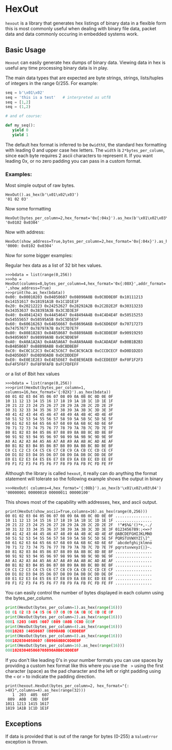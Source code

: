 # HexOut

`hexout` is a library that generates hex listings of binary data in a flexible form this
is most commonly useful when dealing with binary file data, packet data and data commonly occuring
in embedded systems work.

## Basic Usage

`Hexout` can easily generate hex dumps of binary data.  Viewing data in hex is useful any time processing
binary data is in play. 

The main data types that are expected are byte strings, strings, lists/tuples of integers in the range 
0/255.  For example:

```python
seq = b'\x01\x02'
seq = 'this is a test'   # interpreted as utf8
seq = [1,2]
seq = (1,2)

# and of course:

def my_seq():
   yield 0
   yield 1


```

The default hex format is inferred to be `0widthX`, the standard hex formatting with leading 0 and
upper case hex letters.  The `width` is `2*bytes_per_column`, since each byte requires 2 ascii characters
to represent it.  If you want leading 0x, or no zero padding you can pass in a custom format.

### Examples:

Most simple output of raw bytes.
```text
HexOut().as_hex(b'\x01\x02\x03')
'01 02 03'
```

Now some formatting
```text
HexOut(bytes_per_column=2,hex_format='0x{:04x}').as_hex(b'\x01\x02\x03\04')
'0x0102 0x0304'
```

Now with address:
```text
HexOut(show_address=True,bytes_per_column=2,hex_format='0x{:04x}').as_hex(b'\x01\x02\x03\04')
'0000: 0x0102 0x0304'
```

Now for some bigger examples:

Regular hex data as a list of 32 bit hex values.

```text
>>>bdata = list(range(0,256))
>>>ho = HexOut(columns=8,bytes_per_column=4,hex_format='0x{:08X}',addr_format='0x{:02X}: ',show_address=True)
>>>print(ho.as_hex(bdata))
0x00: 0x00010203 0x04050607 0x08090A0B 0x0C0D0E0F 0x10111213 0x14151617 0x18191A1B 0x1C1D1E1F
0x20: 0x20212223 0x24252627 0x28292A2B 0x2C2D2E2F 0x30313233 0x34353637 0x38393A3B 0x3C3D3E3F
0x40: 0x40414243 0x44454647 0x48494A4B 0x4C4D4E4F 0x50515253 0x54555657 0x58595A5B 0x5C5D5E5F
0x60: 0x60616263 0x64656667 0x68696A6B 0x6C6D6E6F 0x70717273 0x74757677 0x78797A7B 0x7C7D7E7F
0x80: 0x80818283 0x84858687 0x88898A8B 0x8C8D8E8F 0x90919293 0x94959697 0x98999A9B 0x9C9D9E9F
0xA0: 0xA0A1A2A3 0xA4A5A6A7 0xA8A9AAAB 0xACADAEAF 0xB0B1B2B3 0xB4B5B6B7 0xB8B9BABB 0xBCBDBEBF
0xC0: 0xC0C1C2C3 0xC4C5C6C7 0xC8C9CACB 0xCCCDCECF 0xD0D1D2D3 0xD4D5D6D7 0xD8D9DADB 0xDCDDDEDF
0xE0: 0xE0E1E2E3 0xE4E5E6E7 0xE8E9EAEB 0xECEDEEEF 0xF0F1F2F3 0xF4F5F6F7 0xF8F9FAFB 0xFCFDFEFF
```
or a list of 8bit hex values
```text
>>>bdata = list(range(0,256))
>>>print(HexOut(bytes_per_column=1, columns=16,hex_format='{:02X}').as_hex(bdata))
00 01 02 03 04 05 06 07 08 09 0A 0B 0C 0D 0E 0F
10 11 12 13 14 15 16 17 18 19 1A 1B 1C 1D 1E 1F
20 21 22 23 24 25 26 27 28 29 2A 2B 2C 2D 2E 2F
30 31 32 33 34 35 36 37 38 39 3A 3B 3C 3D 3E 3F
40 41 42 43 44 45 46 47 48 49 4A 4B 4C 4D 4E 4F
50 51 52 53 54 55 56 57 58 59 5A 5B 5C 5D 5E 5F
60 61 62 63 64 65 66 67 68 69 6A 6B 6C 6D 6E 6F
70 71 72 73 74 75 76 77 78 79 7A 7B 7C 7D 7E 7F
80 81 82 83 84 85 86 87 88 89 8A 8B 8C 8D 8E 8F
90 91 92 93 94 95 96 97 98 99 9A 9B 9C 9D 9E 9F
A0 A1 A2 A3 A4 A5 A6 A7 A8 A9 AA AB AC AD AE AF
B0 B1 B2 B3 B4 B5 B6 B7 B8 B9 BA BB BC BD BE BF
C0 C1 C2 C3 C4 C5 C6 C7 C8 C9 CA CB CC CD CE CF
D0 D1 D2 D3 D4 D5 D6 D7 D8 D9 DA DB DC DD DE DF
E0 E1 E2 E3 E4 E5 E6 E7 E8 E9 EA EB EC ED EE EF
F0 F1 F2 F3 F4 F5 F6 F7 F8 F9 FA FB FC FD FE FF
```
Although the library is called `hexout`, it really can do anything the format statement will tolerate
so the following example shows the output in binary

```text
>>>HexOut( columns=4,hex_format='{:08b}').as_hex(b'\x01\x02\x03\04')
'00000001 00000010 00000011 00000100'
```

This shows most of the capability with addresses, hex, and ascii output.

```text
print(HexOut(show_ascii=True,columns=16).as_hex(range(0,256)))
00 01 02 03 04 05 06 07 08 09 0A 0B 0C 0D 0E 0F ................
10 11 12 13 14 15 16 17 18 19 1A 1B 1C 1D 1E 1F ................
20 21 22 23 24 25 26 27 28 29 2A 2B 2C 2D 2E 2F  !"#$%&'()*+,-./
30 31 32 33 34 35 36 37 38 39 3A 3B 3C 3D 3E 3F 0123456789:;<=>?
40 41 42 43 44 45 46 47 48 49 4A 4B 4C 4D 4E 4F @ABCDEFGHIJKLMNO
50 51 52 53 54 55 56 57 58 59 5A 5B 5C 5D 5E 5F PQRSTUVWXYZ[\]^_
60 61 62 63 64 65 66 67 68 69 6A 6B 6C 6D 6E 6F `abcdefghijklmno
70 71 72 73 74 75 76 77 78 79 7A 7B 7C 7D 7E 7F pqrstuvwxyz{|}~.
80 81 82 83 84 85 86 87 88 89 8A 8B 8C 8D 8E 8F ................
90 91 92 93 94 95 96 97 98 99 9A 9B 9C 9D 9E 9F ................
A0 A1 A2 A3 A4 A5 A6 A7 A8 A9 AA AB AC AD AE AF ................
B0 B1 B2 B3 B4 B5 B6 B7 B8 B9 BA BB BC BD BE BF ................
C0 C1 C2 C3 C4 C5 C6 C7 C8 C9 CA CB CC CD CE CF ................
D0 D1 D2 D3 D4 D5 D6 D7 D8 D9 DA DB DC DD DE DF ................
E0 E1 E2 E3 E4 E5 E6 E7 E8 E9 EA EB EC ED EE EF ................
F0 F1 F2 F3 F4 F5 F6 F7 F8 F9 FA FB FC FD FE FF ................
```

You can easily control the number of bytes displayed in each column using the bytes_per_column.

```python
print(HexOut(bytes_per_column=1).as_hex(range(16)))
00 01 02 03 04 05 06 07 08 09 0A 0B 0C 0D 0E 0F
print(HexOut(bytes_per_column=2).as_hex(range(16)))
0001 0203 0405 0607 0809 0A0B 0C0D 0E0F
print(HexOut(bytes_per_column=4).as_hex(range(16)))
00010203 04050607 08090A0B 0C0D0E0F
print(HexOut(bytes_per_column=8).as_hex(range(16)))
0001020304050607 08090A0B0C0D0E0F
print(HexOut(bytes_per_column=16).as_hex(range(16)))
000102030405060708090A0B0C0D0E0F
```

If you don't like leading 0's in your number formats you can use spaces by providing a custom hex format
like this where you use the ` >` using the first character (space) as the pad character and the left or
right padding using the `<` or `>` to indicate the padding direction.

```text
print(hexout.HexOut(bytes_per_column=2, hex_format="{: >4X}",columns=4).as_hex(range(32)))
   1  203  405  607
 809  A0B  C0D  E0F
1011 1213 1415 1617
1819 1A1B 1C1D 1E1F
```


## Exceptions
If data is provided that is out of the range for bytes (0-255) a `ValueError` exception is thrown.



